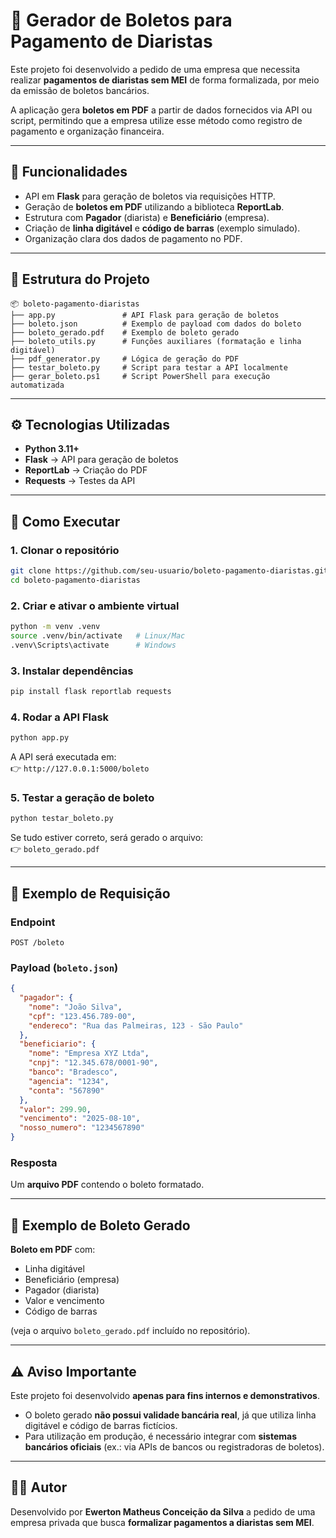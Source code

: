 # 🧾 Gerador de Boletos para Pagamento de Diaristas  

Este projeto foi desenvolvido a pedido de uma empresa que necessita realizar **pagamentos de diaristas sem MEI** de forma formalizada, por meio da emissão de boletos bancários.  

A aplicação gera **boletos em PDF** a partir de dados fornecidos via API ou script, permitindo que a empresa utilize esse método como registro de pagamento e organização financeira.  

---

## 🚀 Funcionalidades  

- API em **Flask** para geração de boletos via requisições HTTP.  
- Geração de **boletos em PDF** utilizando a biblioteca **ReportLab**.  
- Estrutura com **Pagador** (diarista) e **Beneficiário** (empresa).  
- Criação de **linha digitável** e **código de barras** (exemplo simulado).  
- Organização clara dos dados de pagamento no PDF.  

---

## 📂 Estrutura do Projeto  

```
📦 boleto-pagamento-diaristas
├── app.py               # API Flask para geração de boletos
├── boleto.json          # Exemplo de payload com dados do boleto
├── boleto_gerado.pdf    # Exemplo de boleto gerado
├── boleto_utils.py      # Funções auxiliares (formatação e linha digitável)
├── pdf_generator.py     # Lógica de geração do PDF
├── testar_boleto.py     # Script para testar a API localmente
├── gerar_boleto.ps1     # Script PowerShell para execução automatizada
```

---

## ⚙️ Tecnologias Utilizadas  

- **Python 3.11+**  
- **Flask** → API para geração de boletos  
- **ReportLab** → Criação do PDF  
- **Requests** → Testes da API  

---

## 🔧 Como Executar  

### 1. Clonar o repositório  
```bash
git clone https://github.com/seu-usuario/boleto-pagamento-diaristas.git
cd boleto-pagamento-diaristas
```

### 2. Criar e ativar o ambiente virtual  
```bash
python -m venv .venv
source .venv/bin/activate   # Linux/Mac
.venv\Scripts\activate      # Windows
```

### 3. Instalar dependências  
```bash
pip install flask reportlab requests
```

### 4. Rodar a API Flask  
```bash
python app.py
```
A API será executada em:  
👉 `http://127.0.0.1:5000/boleto`

### 5. Testar a geração de boleto  
```bash
python testar_boleto.py
```

Se tudo estiver correto, será gerado o arquivo:  
👉 `boleto_gerado.pdf`  

---

## 📌 Exemplo de Requisição  

### Endpoint  
```
POST /boleto
```

### Payload (`boleto.json`)  
```json
{
  "pagador": {
    "nome": "João Silva",
    "cpf": "123.456.789-00",
    "endereco": "Rua das Palmeiras, 123 - São Paulo"
  },
  "beneficiario": {
    "nome": "Empresa XYZ Ltda",
    "cnpj": "12.345.678/0001-90",
    "banco": "Bradesco",
    "agencia": "1234",
    "conta": "567890"
  },
  "valor": 299.90,
  "vencimento": "2025-08-10",
  "nosso_numero": "1234567890"
}
```

### Resposta  
Um **arquivo PDF** contendo o boleto formatado.  

---

## 📄 Exemplo de Boleto Gerado  

**Boleto em PDF** com:  
- Linha digitável  
- Beneficiário (empresa)  
- Pagador (diarista)  
- Valor e vencimento  
- Código de barras  

(veja o arquivo `boleto_gerado.pdf` incluído no repositório).  

---

## ⚠️ Aviso Importante  

Este projeto foi desenvolvido **apenas para fins internos e demonstrativos**.  
- O boleto gerado **não possui validade bancária real**, já que utiliza linha digitável e código de barras fictícios.  
- Para utilização em produção, é necessário integrar com **sistemas bancários oficiais** (ex.: via APIs de bancos ou registradoras de boletos).  

---

## 👨‍💻 Autor  

Desenvolvido por **Ewerton Matheus Conceição da Silva** a pedido de uma empresa privada que busca **formalizar pagamentos a diaristas sem MEI**.  

